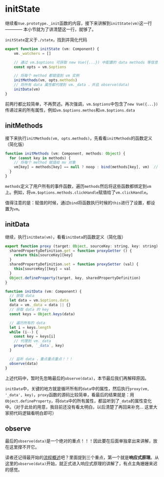 # initState

继续看`Vue.prototype._init`函数的内容，接下来讲解到`initState(vm)`这一行 ———— 本小节就为了讲清楚这一行，就够了。

`initState`定义于`./state`，找到并简化代码

```js
export function initState (vm: Component) {
    vm._watchers = []

    // 通过 vm.$options 可获取 new Vue({...}) 中配置的 data methods 等信息
    const opts = vm.$options

    // 将每个 method 都赋值到 vm 实例
    initMethods(vm, opts.methods)
    // 将所有 data 属性都代理到 vm._data ，并且 observe(data)
    initData(vm)
}
```

前两行都比较简单，不再赘述。再次强调，`vm.$options`中包含了`new Vue({...})`传递过来的所有属性，例如`vm.$options.methos`和`vm.$options.data`

## initMethods

接下来执行`initMethods(vm, opts.methods)`，先看看`initMethods`的函数定义（简化版）

```js
function initMethods (vm: Component, methods: Object) {
  for (const key in methods) {
    // 将每个 method 赋值给 mv 对象
    vm[key] = methods[key] == null ? noop : bind(methods[key], vm)  // bind(fn, ctx) 即用 ctx 作为 fn 执行时的 this
  }
}
```

`methods`定义了用户所有的事件函数，遍历`methods`然后将这些函数都绑定到`vm`上。例如，将`vm.$options.methods.clickHandle`赋值给了`vm.clickHandle`。

值得注意的是：赋值的时候，通过`bind`将函数执行时候的`this`进行了设置，都设置为`vm`。

## initData

继续，执行`initData(vm)`，看看`initData`的函数定义（简化版）

```js
export function proxy (target: Object, sourceKey: string, key: string) {
  sharedPropertyDefinition.get = function proxyGetter () {
    return this[sourceKey][key]
  }
  sharedPropertyDefinition.set = function proxySetter (val) {
    this[sourceKey][key] = val
  }
  Object.defineProperty(target, key, sharedPropertyDefinition)
}

function initData (vm: Component) {
  // 获取 data
  let data = vm.$options.data
  data = vm._data = data || {}
  // 获取 data 的 key
  const keys = Object.keys(data)

  // 遍历所有的 data
  let i = keys.length
  while (i--) {
    const key = keys[i]
    // 代理到 vm._data
    proxy(vm, `_data`, key)
  }

  // 监听 data ，重点重点重点！！！
  observe(data)
}
```

上述代码中，暂时先忽略最后的`observe(data)`，本节最后我们再解释原因。

`initData`中，关键的地方就是循环所有的`data`中的属性，然后执行`proxy(vm, '_data', key)`，`proxy`函数的源码比较简单，看最后的结果就是：用`Object.defineProperty`，将`data`中的所有属性，都监听到了`_data`的属性变化中。（对于此处的用意，我目前还没有看太明白，以后清楚了再回来补充... 这里大家把代码逻辑看明白即可）

## observe

最后的`observe(data)`是一个绝对的重点！！！因此要在后面单独拿出来讲解，放在这里撑不开它。

读者还记得最开始的[流程概述](../start.md)吧？里面提到三个重点，第一个就是**响应式原理**。从这里的`observe(data)`开始，就正式进入响应式原理的讲解了，有点主角姗姗来迟的感觉。
